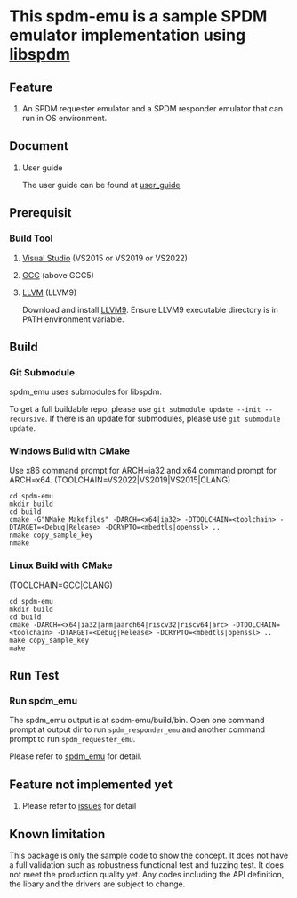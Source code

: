 # This spdm-emu is a sample SPDM emulator implementation using [libspdm](https://github.com/DMTF/libspdm)

## Feature

1) An SPDM requester emulator and a SPDM responder emulator that can run in OS environment.

## Document

1) User guide

   The user guide can be found at [user_guide](https://github.com/DMTF/spdm-emu/blob/main/doc/spdm_emu.md)

## Prerequisit

### Build Tool

1) [Visual Studio](https://visualstudio.microsoft.com/) (VS2015 or VS2019 or VS2022)

2) [GCC](https://gcc.gnu.org/) (above GCC5)

3) [LLVM](https://llvm.org/) (LLVM9)

   Download and install [LLVM9](http://releases.llvm.org/download.html#9.0.0). Ensure LLVM9 executable directory is in PATH environment variable.

## Build

### Git Submodule

   spdm_emu uses submodules for libspdm.

   To get a full buildable repo, please use `git submodule update --init --recursive`.
   If there is an update for submodules, please use `git submodule update`.

### Windows Build with CMake

   Use x86 command prompt for ARCH=ia32 and x64 command prompt for ARCH=x64. (TOOLCHAIN=VS2022|VS2019|VS2015|CLANG)
   ```
   cd spdm-emu
   mkdir build
   cd build
   cmake -G"NMake Makefiles" -DARCH=<x64|ia32> -DTOOLCHAIN=<toolchain> -DTARGET=<Debug|Release> -DCRYPTO=<mbedtls|openssl> ..
   nmake copy_sample_key
   nmake
   ```

### Linux Build with CMake

   (TOOLCHAIN=GCC|CLANG)
   ```
   cd spdm-emu
   mkdir build
   cd build
   cmake -DARCH=<x64|ia32|arm|aarch64|riscv32|riscv64|arc> -DTOOLCHAIN=<toolchain> -DTARGET=<Debug|Release> -DCRYPTO=<mbedtls|openssl> ..
   make copy_sample_key
   make
   ```

## Run Test

### Run spdm_emu

   The spdm_emu output is at spdm-emu/build/bin.
   Open one command prompt at output dir to run `spdm_responder_emu` and another command prompt to run `spdm_requester_emu`.

   Please refer to [spdm_emu](https://github.com/DMTF/spdm-emu/blob/main/doc/spdm_emu.md) for detail.

## Feature not implemented yet

1) Please refer to [issues](https://github.com/DMTF/spdm-emu/issues) for detail

## Known limitation
This package is only the sample code to show the concept.
It does not have a full validation such as robustness functional test and fuzzing test. It does not meet the production quality yet.
Any codes including the API definition, the libary and the drivers are subject to change.

